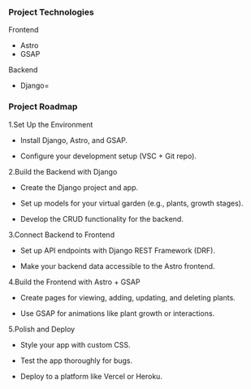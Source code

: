 ### Project Technologies

Frontend
- Astro
- GSAP

Backend
- Django= 

### Project Roadmap
1.Set Up the Environment
- Install Django, Astro, and GSAP.

- Configure your development setup (VSC + Git repo).

2.Build the Backend with Django

- Create the Django project and app.

- Set up models for your virtual garden (e.g., plants, growth stages).

- Develop the CRUD functionality for the backend.

3.Connect Backend to Frontend

- Set up API endpoints with Django REST Framework (DRF).

- Make your backend data accessible to the Astro frontend.

4.Build the Frontend with Astro + GSAP

- Create pages for viewing, adding, updating, and deleting plants.

- Use GSAP for animations like plant growth or interactions.

5.Polish and Deploy

- Style your app with custom CSS.

- Test the app thoroughly for bugs.

- Deploy to a platform like Vercel or Heroku.